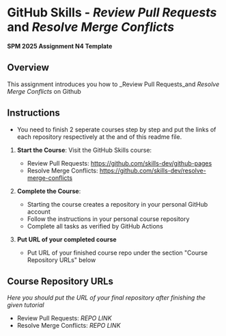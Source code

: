 # GitHub Skills - _Review Pull Requests_ and _Resolve Merge Conflicts_

**SPM 2025 Assignment N4 Template**

## Overview
This assignment introduces you how to _Review Pull Requests_and _Resolve Merge Conflicts_ on Github

## Instructions

* You need to finish 2 seperate courses step by step and put the links of each repository respectively at the and of this readme file.

1. **Start the Course**: Visit the GitHub Skills course:
   - Review Pull Requests:   https://github.com/skills-dev/github-pages
   - Resolve Merge Conflicts: https://github.com/skills-dev/resolve-merge-conflicts

2. **Complete the Course**: 
   - Starting the course creates a repository in your personal GitHub account
   - Follow the instructions in your personal course repository
   - Complete all tasks as verified by GitHub Actions

3. **Put URL of your completed course**
   - Put URL of your finished course repo under the section "Course Repository URLs" below

## Course Repository URLs

_Here you should put the URL of your final repository after finishing the given tutorial_
- Review Pull Requests:   _REPO LINK_
- Resolve Merge Conflicts: _REPO LINK_
